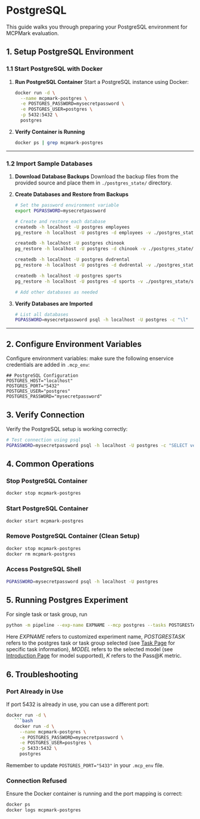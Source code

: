 # PostgreSQL

This guide walks you through preparing your PostgreSQL environment for MCPMark evaluation.

## 1. Setup PostgreSQL Environment

### 1.1 Start PostgreSQL with Docker

1. **Run PostgreSQL Container**
   Start a PostgreSQL instance using Docker:
   ```bash
   docker run -d \
     --name mcpmark-postgres \
     -e POSTGRES_PASSWORD=mysecretpassword \
     -e POSTGRES_USER=postgres \
     -p 5432:5432 \
     postgres
   ```

2. **Verify Container is Running**
   ```bash
   docker ps | grep mcpmark-postgres
   ```

---

### 1.2 Import Sample Databases

1. **Download Database Backups**
   Download the backup files from the provided source and place them in `./postgres_state/` directory.

2. **Create Databases and Restore from Backups**
   ```bash
   # Set the password environment variable
   export PGPASSWORD=mysecretpassword
   
   # Create and restore each database
   createdb -h localhost -U postgres employees
   pg_restore -h localhost -U postgres -d employees -v ./postgres_state/employees.backup
   
   createdb -h localhost -U postgres chinook
   pg_restore -h localhost -U postgres -d chinook -v ./postgres_state/chinook.backup
   
   createdb -h localhost -U postgres dvdrental
   pg_restore -h localhost -U postgres -d dvdrental -v ./postgres_state/dvdrental.backup
   
   createdb -h localhost -U postgres sports
   pg_restore -h localhost -U postgres -d sports -v ./postgres_state/sports.backup
   
   # Add other databases as needed
   ```

3. **Verify Databases are Imported**
   ```bash
   # List all databases
   PGPASSWORD=mysecretpassword psql -h localhost -U postgres -c "\l"
   ```

---

## 2. Configure Environment Variables

Configure environment variables: make sure the following enservice credentials are added in `.mcp_env`:
```env
## PostgreSQL Configuration
POSTGRES_HOST="localhost"
POSTGRES_PORT="5432"
POSTGRES_USER="postgres"
POSTGRES_PASSWORD="mysecretpassword"
```


## 3. Verify Connection

Verify the PostgreSQL setup is working correctly:

```bash
# Test connection using psql
PGPASSWORD=mysecretpassword psql -h localhost -U postgres -c "SELECT version();"
```


## 4. Common Operations

### Stop PostgreSQL Container
```bash
docker stop mcpmark-postgres
```

### Start PostgreSQL Container
```bash
docker start mcpmark-postgres
```

### Remove PostgreSQL Container (Clean Setup)
```bash
docker stop mcpmark-postgres
docker rm mcpmark-postgres
```

### Access PostgreSQL Shell
```bash
PGPASSWORD=mysecretpassword psql -h localhost -U postgres
```

## 5. Running Postgres Experiment

For single task or task group, run 
```bash
python -m pipeline --exp-name EXPNAME --mcp postgres --tasks POSTGRESTASK --models MODEL
```
Here *EXPNAME* refers to customized experiment name, *POSTGRESTASK* refers to the postgres task or task group selected (see [Task Page](../datasets/task.md) for specific task information), *MODEL* refers to the selected model (see [Introduction Page](../introduction.md) for model supported), *K* refers to the Pass@K metric.


## 6. Troubleshooting

### Port Already in Use
If port 5432 is already in use, you can use a different port:
```bash
docker run -d \
   ```bash
   docker run -d \
     --name mcpmark-postgres \
     -e POSTGRES_PASSWORD=mysecretpassword \
     -e POSTGRES_USER=postgres \
     -p 5433:5432 \
     postgres
   ```
Remember to update `POSTGRES_PORT="5433"` in your `.mcp_env` file.

### Connection Refused
Ensure the Docker container is running and the port mapping is correct:
```bash
docker ps
docker logs mcpmark-postgres
```